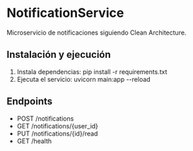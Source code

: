 # NotificationService

Microservicio de notificaciones siguiendo Clean Architecture.

## Instalación y ejecución

1. Instala dependencias:
   pip install -r requirements.txt
2. Ejecuta el servicio:
   uvicorn main:app --reload

## Endpoints
- POST /notifications
- GET /notifications/{user_id}
- PUT /notifications/{id}/read
- GET /health

